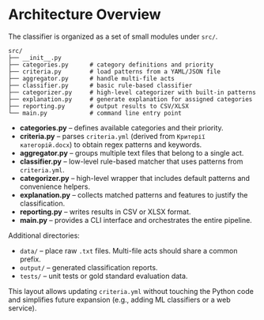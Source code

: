 # Architecture Overview

The classifier is organized as a set of small modules under `src/`.

```
src/
├── __init__.py
├── categories.py      # category definitions and priority
├── criteria.py        # load patterns from a YAML/JSON file
├── aggregator.py      # handle multi-file acts
├── classifier.py      # basic rule-based classifier
├── categorizer.py     # high-level categorizer with built-in patterns
├── explanation.py     # generate explanation for assigned categories
├── reporting.py       # output results to CSV/XLSX
└── main.py            # command line entry point
```

- **categories.py** – defines available categories and their priority.
- **criteria.py** – parses `criteria.yml` (derived from `Критерії категорій.docx`) to obtain regex patterns and keywords.
- **aggregator.py** – groups multiple text files that belong to a single act.
- **classifier.py** – low-level rule-based matcher that uses patterns from `criteria.yml`.
- **categorizer.py** – high-level wrapper that includes default patterns and convenience helpers.
- **explanation.py** – collects matched patterns and features to justify the classification.
- **reporting.py** – writes results in CSV or XLSX format.
- **main.py** – provides a CLI interface and orchestrates the entire pipeline.

Additional directories:

- `data/` – place raw `.txt` files. Multi-file acts should share a common prefix.
- `output/` – generated classification reports.
- `tests/` – unit tests or gold standard evaluation data.

This layout allows updating `criteria.yml` without touching the Python code and simplifies future expansion (e.g., adding ML classifiers or a web service).
